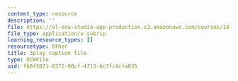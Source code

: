 ```yaml
---
content_type: resource
description: ''
file: https://ol-ocw-studio-app-production.s3.amazonaws.com/courses/18-02-multivariable-calculus-fall-2007/fb8f5071837290cf47136c7fc4cfa835_9FLItlbBUPY.srt
file_type: application/x-subrip
learning_resource_types: []
resourcetype: Other
title: 3play caption file
type: OCWFile
uid: fb8f5071-8372-90cf-4713-6c7fc4cfa835
---
```


